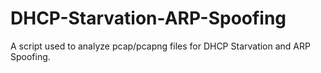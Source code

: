 # DHCP-Starvation-ARP-Spoofing
A script used to analyze pcap/pcapng files for DHCP Starvation and ARP Spoofing.

